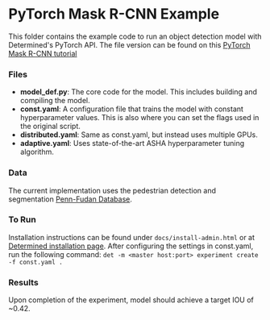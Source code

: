 # PyTorch Mask R-CNN Example

This folder contains the example code to run an object detection model with Determined's PyTorch API.
The file version can be found on this [PyTorch Mask R-CNN tutorial](https://pytorch.org/tutorials/intermediate/torchvision_tutorial.html)

### Files
* **model_def.py**: The core code for the model. This includes building and compiling the model.
* **const.yaml**: A configuration file that trains the model with constant hyperparameter values. This is also where you can set the flags used in the original script.
* **distributed.yaml**: Same as const.yaml, but instead uses multiple GPUs.
* **adaptive.yaml**: Uses state-of-the-art ASHA hyperparameter tuning algorithm.

### Data
The current implementation uses the pedestrian detection and segmentation [Penn-Fudan Database](https://www.cis.upenn.edu/~jshi/ped_html/).

### To Run
Installation instructions can be found under `docs/install-admin.html` or at [Determined installation page](https://docs.determined.ai/latest/index.html).
After configuring the settings in  const.yaml, run the following command: `det -m <master host:port> experiment create -f const.yaml .`

### Results
Upon completion of the experiment, model should achieve a target IOU of ~0.42.
